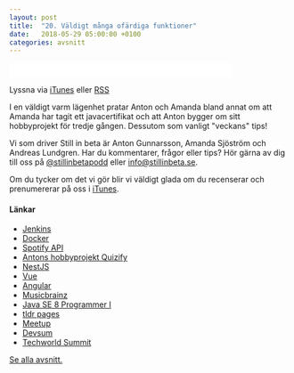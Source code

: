 ```yaml
---
layout: post
title:  "20. Väldigt många ofärdiga funktioner"
date:   2018-05-29 05:00:00 +0100
categories: avsnitt
---
```

<iframe style="border: none" src="//html5-player.libsyn.com/embed/episode/id/6642301/height/26/width/400/theme/standard-mini/autonext/no/thumbnail/no/autoplay/no/preload/no/no_addthis/no/direction/backward/no-cache/true/" height="26" width="400" scrolling="no"  allowfullscreen webkitallowfullscreen mozallowfullscreen oallowfullscreen msallowfullscreen></iframe>
<p>Lyssna via <a href="https://itunes.apple.com/se/podcast/still-in-beta/id1174070946">iTunes</a> eller <a href="http://stillinbeta.libsyn.com/rss">RSS</a></p>
<p>I en v&auml;ldigt varm l&auml;genhet pratar Anton och Amanda bland annat om att Amanda har tagit ett javacertifikat och att Anton bygger om sitt hobbyprojekt f&ouml;r tredje g&aring;ngen. Dessutom som vanligt "veckans" tips!</p>
<p>Vi som driver Still in beta &auml;r Anton Gunnarsson, Amanda Sj&ouml;str&ouml;m och Andreas Lundgren. Har du kommentarer, fr&aring;gor eller tips? H&ouml;r g&auml;rna av dig till oss p&aring;&nbsp;<a href="http://twitter.com/stillinbetapodd">@stillinbetapodd</a>&nbsp;eller&nbsp;<a href="mailto:info@stillinbeta.se">info@stillinbeta.se</a>.</p>
<p>Om du tycker om det vi g&ouml;r blir vi v&auml;ldigt glada om du recenserar och prenumererar p&aring; oss i <a href="https://itunes.apple.com/se/podcast/id1174070946">iTunes</a>.</p>
<h4>L&auml;nkar</h4>
<ul>
<li><a href="https://jenkins.io" target="_blank" rel="noopener">Jenkins</a></li>
<li><a href="https://www.docker.com" target="_blank" rel="noopener">Docker</a></li>
<li><a href="https://beta.developer.spotify.com/documentation/web-api/" target="_blank" rel="noopener">Spotify API</a></li>
<li><a href="https://github.com/anton-g/quizify" target="_blank" rel="noopener">Antons hobbyprojekt Quizify</a></li>
<li><a href="https://nestjs.com" target="_blank" rel="noopener">NestJS</a></li>
<li><a href="https://vuejs.org" target="_blank" rel="noopener">Vue</a></li>
<li><a href="https://angular.io" target="_blank" rel="noopener">Angular</a></li>
<li><a href="https://musicbrainz.org" target="_blank" rel="noopener">Musicbrainz</a></li>
<li><a href="https://education.oracle.com/pls/web_prod-plq-dad/db_pages.getpage?page_id=5001&get_params=p_exam_id:1Z0-808" target="_blank" rel="noopener">Java SE 8 Programmer I</a></li>
<li><a href="https://github.com/tldr-pages/tldr-node-client" target="_blank" rel="noopener">tldr pages</a></li>
<li><a href="https://www.meetup.com" target="_blank" rel="noopener">Meetup</a></li>
<li><a href="http://www.devsum.se" target="_blank" rel="noopener">Devsum</a></li>
<li><a href="https://techworld.event.idg.se/event/summit/" target="_blank" rel="noopener">Techworld Summit</a></li>
</ul>

[Se alla avsnitt.](/)